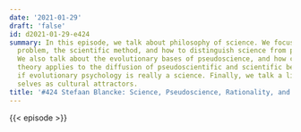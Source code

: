 ```yaml
---
date: '2021-01-29'
draft: 'false'
id: d2021-01-29-e424
summary: In this episode, we talk about philosophy of science. We focus on the demarcation
  problem, the scientific method, and how to distinguish science from pseudoscience.
  We also talk about the evolutionary bases of pseudoscience, and how cultural attraction
  theory applies to the diffusion of pseudoscientific and scientific beliefs. We discuss
  if evolutionary psychology is really a science. Finally, we talk a little bit about
  selves as cultural attractors.
title: '#424 Stefaan Blancke: Science, Pseudoscience, Rationality, and Cultural Evolution'
---
```

{{< episode >}}
